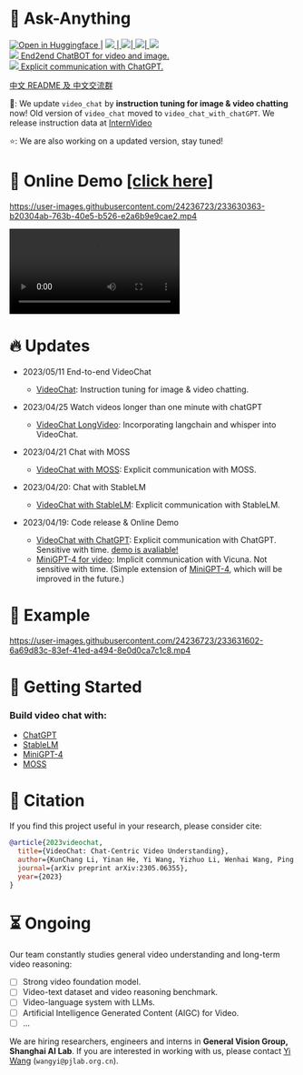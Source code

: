 

# 🦜 Ask-Anything

<a src="https://img.shields.io/badge/%F0%9F%A4%97-Open%20in%20Spaces-blue" href="https://huggingface.co/spaces/ynhe/AskAnything">
    <img src="https://img.shields.io/badge/%F0%9F%A4%97-Open%20in%20Spaces-blue" alt="Open in Huggingface">
</a> | <a src="https://img.shields.io/discord/1099920215724277770?label=Discord&logo=discord" href="https://discord.gg/A2Ex6Pph6A">
    <img src="https://img.shields.io/discord/1099920215724277770?label=Discord&logo=discord">
</a>   |<a src="https://img.shields.io/badge/WeChat-Group-green?logo=wechat" href="https://pjlab-gvm-data.oss-cn-shanghai.aliyuncs.com/papers/media/wechat_group.jpg"> <img src="https://img.shields.io/badge/WeChat-Group-green?logo=wechat">|<a src="https://img.shields.io/badge/cs.CV-2305.06355-b31b1b?logo=arxiv&logoColor=red" href="https://arxiv.org/abs/2305.06355"> <img src="https://img.shields.io/badge/cs.CV-2305.06355-b31b1b?logo=arxiv&logoColor=red">| <a src="https://img.shields.io/twitter/follow/opengvlab?style=social" href="https://twitter.com/opengvlab">
    <img src="https://img.shields.io/twitter/follow/opengvlab?style=social"> </a>
</a>
<br>
<a src="https://img.shields.io/badge/Video%20Chat%20(vChat)-Open-green?logo=alibabacloud" href="https://vchat.opengvlab.com">
    <img src="https://img.shields.io/badge/Video%20Chat%20(vChat)-Open-green?logo=alibabacloud"> End2end ChatBOT for video and image.
<br>    
    <a src="https://img.shields.io/badge/Video%20Chat%20with%20ChatGPT-Open-green?logo=alibabacloud" href="https://ask.opengvlab.com">
    <img src="https://img.shields.io/badge/Video%20Chat%20with%20ChatGPT-Open-green?logo=alibabacloud">  Explicit communication with ChatGPT.  </a>
</a> 


[中文 README 及 中文交流群](README_cn.md)

🚀: We update `video_chat` by **instruction tuning for image & video chatting** now! Old version of `video_chat` moved to `video_chat_with_chatGPT`. We release instruction data at [InternVideo](https://github.com/OpenGVLab/InternVideo/blob/main/Data/instruction_data.md)

⭐️: We are also working on a updated version, stay tuned! 


# :movie_camera: Online Demo [\[click here\]](https://ask.opengvlab.com)

https://user-images.githubusercontent.com/24236723/233630363-b20304ab-763b-40e5-b526-e2a6b9e9cae2.mp4

<video controls>
  <source src="https://user-images.githubusercontent.com/24236723/233630363-b20304ab-763b-40e5-b526-e2a6b9e9cae2.mp4" type="video/mp4">
Your browser does not support the video tag.
</video>


# :fire: Updates
- 2023/05/11 End-to-end VideoChat
  - [VideoChat](./video_chat/): Instruction tuning for image & video chatting.

- 2023/04/25 Watch videos longer than one minute with chatGPT
  - [VideoChat LongVideo](https://github.com/OpenGVLab/Ask-Anything/tree/long_video_support/): Incorporating langchain and whisper into VideoChat.

- 2023/04/21 Chat with MOSS
  - [VideoChat with MOSS](./video_chat_with_MOSS/): Explicit communication with MOSS. 

- 2023/04/20: Chat with StableLM
  - [VideoChat with StableLM](./video_chat_with_StableLM/): Explicit communication with StableLM. 

- 2023/04/19: Code release & Online Demo
  - [VideoChat with ChatGPT](./video_chat_with_ChatGPT): Explicit communication with ChatGPT. Sensitive with time. [demo is avaliable!](https://ask.opengvlab.com)
  - [MiniGPT-4 for video](./video_miniGPT4/): Implicit communication with Vicuna. Not sensitive with time. (Simple extension of [MiniGPT-4](https://github.com/Vision-CAIR/MiniGPT-4), which will be improved in the future.)


# :speech_balloon: Example
https://user-images.githubusercontent.com/24236723/233631602-6a69d83c-83ef-41ed-a494-8e0d0ca7c1c8.mp4

# 🔨 Getting Started

### Build video chat with:
* [ChatGPT](https://github.com/OpenGVLab/Ask-Anything/tree/main/video_chat#running-usage)
* [StableLM](https://github.com/OpenGVLab/Ask-Anything/tree/main/video_chat_with_StableLM#running-usage)
* [MiniGPT-4](https://github.com/OpenGVLab/Ask-Anything/tree/main/video_miniGPT4#running-usage)
* [MOSS](https://github.com/OpenGVLab/Ask-Anything/tree/main/video_chat_with_MOSS#running-usage)

# :page_facing_up: Citation

If you find this project useful in your research, please consider cite:
```BibTeX
@article{2023videochat,
  title={VideoChat: Chat-Centric Video Understanding},
  author={KunChang Li, Yinan He, Yi Wang, Yizhuo Li, Wenhai Wang, Ping Luo, Yali Wang, Limin Wang, and Yu Qiao},
  journal={arXiv preprint arXiv:2305.06355},
  year={2023}
}
```

# :hourglass_flowing_sand: Ongoing

Our team constantly studies general video understanding and long-term video reasoning:

- [ ] Strong video foundation model.
- [ ] Video-text dataset and video reasoning benchmark.
- [ ] Video-language system with LLMs.
- [ ] Artificial Intelligence Generated Content (AIGC) for Video.
- [ ] ...

We are hiring researchers, engineers and interns in **General Vision Group, Shanghai AI Lab**.  If you are interested in working with us, please contact [Yi Wang](https://shepnerd.github.io/) (`wangyi@pjlab.org.cn`).
